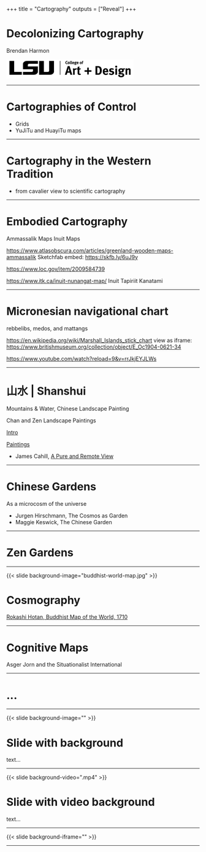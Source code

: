+++
title = "Cartography"
outputs = ["Reveal"]
+++

# Decolonizing Cartography

Brendan Harmon

<img height="50px" src="lsu-coad-logo.png">

---

# Cartographies of Control

* Grids
* YuJiTu and HuayiTu maps

---

# Cartography in the Western Tradition

* from cavalier view to scientific cartography

---


# Embodied Cartography

Ammassalik Maps
Inuit Maps

https://www.atlasobscura.com/articles/greenland-wooden-maps-ammassalik
Sketchfab embed: https://skfb.ly/6uJ9y

https://www.loc.gov/item/2009584739


https://www.itk.ca/inuit-nunangat-map/
Inuit Tapiriit Kanatami

---

# Micronesian navigational chart

rebbelibs, medos, and mattangs

https://en.wikipedia.org/wiki/Marshall_Islands_stick_chart
view as iframe:
https://www.britishmuseum.org/collection/object/E_Oc1904-0621-34

https://www.youtube.com/watch?reload=9&v=rrJkjEYJLWs

---

# 山水 | Shanshui

Mountains & Water, Chinese Landscape Painting

Chan and Zen Landscape Paintings

[Intro](https://artmuseum.princeton.edu/object-package/wandering-through-streams-and-mountains-landscape-painting-east-asia/125164?page=1)

[Paintings](https://www.metmuseum.org/exhibitions/objects?exhibitionId=7f4f834c-9365-44c5-9369-df76a2cf6879&pkgids=445)

* James Cahill, [A Pure and Remote View](https://ieas.berkeley.edu/publications/ieas-publications/james-cahill-video-lectures/pure-and-remote-view-all-lectures)

---

# Chinese Gardens

As a microcosm of the universe

* Jurgen Hirschmann, The Cosmos as Garden
* Maggie Keswick, The Chinese Garden

---

# Zen Gardens

---

{{< slide background-image="buddhist-world-map.jpg" >}}

# Cosmography

[Rokashi Hotan, Buddhist Map of the World, 1710](https://g.co/arts/1Vug3pMVhGBYSySK9)

---

# Cognitive Maps

Asger Jorn and the Situationalist International

---

# ...

---

{{< slide background-image="" >}}
# Slide with background

text...

---

{{< slide background-video=".mp4" >}}
# Slide with video background

text...

---

{{< slide background-iframe="" >}}

---
